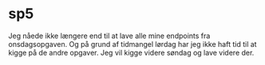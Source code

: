 # sp5

Jeg nåede ikke længere end til at lave alle mine endpoints fra onsdagsopgaven. Og på grund af tidmangel lørdag har jeg ikke haft tid til at kigge på de andre opgaver. Jeg vil kigge videre søndag og lave videre der. 

